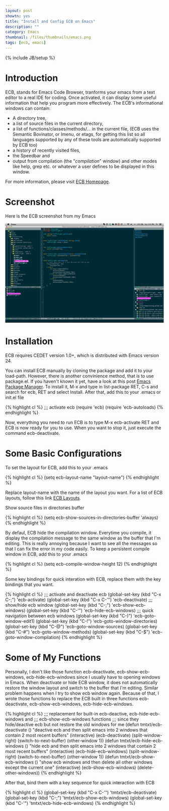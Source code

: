 ```yaml
---
layout: post
showtn: yes
title: "Install and Config ECB on Emacs"
description: ""
category: Emacs
thumbnail: /files/thumbnails/emacs.png
tags: [ecb, emacs]
---
```

{% include JB/setup %}

# Introduction

ECB, stands for Emacs Code Browser, tranforms your emacs from a text editor to a
real IDE for coding. Once activated, it can display some useful information that
help you program more effectively. The ECB's informational windows can contain:

* A directory tree,
* a list of source files in the current directory,
* a list of functions/classes/methods/... in the current file, (ECB uses
  the Semantic Bovinator, or Imenu, or etags, for getting this list so all
  languages supported by any of these tools are automatically supported by
  ECB too)
* a history of recently visited files,
* the Speedbar and
* output from compilation (the "*compilation*" window) and other modes like
  help, grep etc. or whatever a user defines to be displayed in this
  window.

For more information, please visit [ECB Homepage](http://ecb.sourceforge.net/).

<!-- more -->

# Screenshot

Here is the ECB screenshot from my Emacs

![ECB Screenshot](/files/2013-03-10-ecb---emacs-code-browser/ecb.png )

# Installation

ECB requires CEDET version 1.0+, which is distributed with Emacs version 24.

You can install ECB manually by cloning the package and add it to your
load-path. However, there is another convinience method, that is to use
package.el. If you haven't known it yet, have a look at this post
[Emacs Package Manager](/2013/01/07/emacs-package-manager/ ). To install it, M-x
and type in list-package RET, C-s and search for ecb, RET and select Install.
After that, add this to your .emacs or init.el file

{% highlight cl %}
;;; activate ecb
(require 'ecb)
(require 'ecb-autoloads)
{% endhighlight %}

Now, everything you need to run ECB is to type M-x ecb-activate RET and ECB is now
ready for you to use. When you want to stop it, just execute the command
ecb-deactivate.

# Some Basic Configurations

To set the layout for ECB, add this to your .emacs

{% highlight cl %}
(setq ecb-layout-name "layout-name")
{% endhighlight %}

Replace layout-name with the name of the layout you want. For a list of ECB
layouts, follow this link
[ECB Layouts](http://ecb.sourceforge.net/docs/Changing-the-ECB-layout.html ).

Show source files in directories buffer

{% highlight cl %}
(setq ecb-show-sources-in-directories-buffer 'always)
{% endhighlight %}

By defaul, ECB hide the compilation window. Everytime you compile, it display
the compilation message to the same window as the buffer that I'm editing.
This is really annoying because I want to see all the messages so that I can fix
the error in my code easily. To keep a persistent compile window in ECB, add
this to your .emacs

{% highlight cl %}
(setq ecb-compile-window-height 12)
{% endhighlight %}

Some key bindings for quick interation with ECB, replace them with the key
bindings that you want.

{% highlight cl %}
;;; activate and deactivate ecb
(global-set-key (kbd "C-x C-;") 'ecb-activate)
(global-set-key (kbd "C-x C-'") 'ecb-deactivate)
;;; show/hide ecb window
(global-set-key (kbd "C-;") 'ecb-show-ecb-windows)
(global-set-key (kbd "C-'") 'ecb-hide-ecb-windows)
;;; quick navigation between ecb windows
(global-set-key (kbd "C-)") 'ecb-goto-window-edit1)
(global-set-key (kbd "C-!") 'ecb-goto-window-directories)
(global-set-key (kbd "C-@") 'ecb-goto-window-sources)
(global-set-key (kbd "C-#") 'ecb-goto-window-methods)
(global-set-key (kbd "C-$") 'ecb-goto-window-compilation)
{% endhighlight %}

# Some of My Functions

Personally, I don't like those function ecb-deactivate, ecb-show-ecb-windows,
ecb-hide-ecb-windows since I usually have to opening windows in Emacs. When
deactivate or hide ECB window, it does not automatically restore the window
layout and switch to the buffer that I'm editing. Similar problem happens when I
try to show ecb window again. Because of that, I wrote those functions to
replace the ECB built in three functions ecb-deactivate, ecb-show-ecb-windows,
ecb-hide-ecb-windows.

{% highlight cl %}
;;; replacement for built-in ecb-deactive, ecb-hide-ecb-windows and
;;; ecb-show-ecb-windows functions
;;; since they hide/deactive ecb but not restore the old windows for me
(defun tmtxt/ecb-deactivate ()
  "deactive ecb and then split emacs into 2 windows that contain 2 most recent buffers"
  (interactive)
  (ecb-deactivate)
  (split-window-right)
  (switch-to-next-buffer)
  (other-window 1))
(defun tmtxt/ecb-hide-ecb-windows ()
  "hide ecb and then split emacs into 2 windows that contain 2 most recent buffers"
  (interactive)
  (ecb-hide-ecb-windows)
  (split-window-right)
  (switch-to-next-buffer)
  (other-window 1))
(defun tmtxt/ecb-show-ecb-windows ()
  "show ecb windows and then delete all other windows except the current one"
  (interactive)
  (ecb-show-ecb-windows)
  (delete-other-windows))
{% endhighlight %}

After that, bind them with a key sequence for quick interaction with ECB

{% highlight cl %}
(global-set-key (kbd "C-x C-'") 'tmtxt/ecb-deactivate)
(global-set-key (kbd "C-;") 'tmtxt/ecb-show-ecb-windows)
(global-set-key (kbd "C-'") 'tmtxt/ecb-hide-ecb-windows)
{% endhighlight %}
